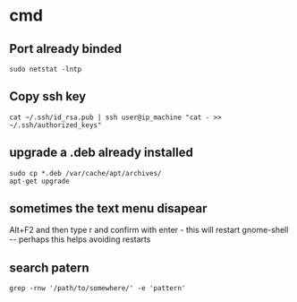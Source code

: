 # cmd

## Port already binded

```
sudo netstat -lntp
```

## Copy ssh key

```
cat ~/.ssh/id_rsa.pub | ssh user@ip_machine "cat - >> ~/.ssh/authorized_keys"
```

## upgrade a .deb already installed

```
sudo cp *.deb /var/cache/apt/archives/
apt-get upgrade
```

## sometimes the text menu disapear

Alt+F2 and then type r and confirm with enter - this will restart gnome-shell -- perhaps this helps avoiding restarts 

## search patern

```
grep -rnw '/path/to/somewhere/' -e 'pattern'
```
